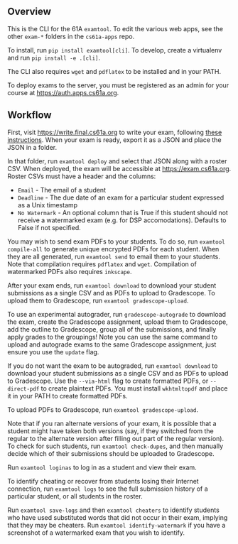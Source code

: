 ## Overview

This is the CLI for the 61A `examtool`. To edit the various web apps, see the other `exam-*` folders in the `cs61a-apps` repo.

To install, run `pip install examtool[cli]`. To develop, create a virtualenv and run `pip install -e .[cli]`.

The CLI also requires `wget` and `pdflatex` to be installed and in your PATH.

To deploy exams to the server, you must be registered as an admin for your course at https://auth.apps.cs61a.org.

## Workflow

First, visit https://write.final.cs61a.org to write your exam, following [these instructions](https://github.com/Cal-CS-61A-Staff/cs61a-apps/blob/master/exam-write/README.md). When your exam is ready, export it as a JSON and place the JSON in a folder.

In that folder, run `examtool deploy` and select that JSON along with a roster CSV. When deployed, the exam will be accessible at https://exam.cs61a.org. Roster CSVs must have a header and the columns:
* `Email` - The email of a student
* `Deadline` - The due date of an exam for a particular student expressed as a Unix timestamp
* `No Watermark` - An optional column that is True if this student should not receive a watermarked exam (e.g. for DSP accomodations). Defaults to False if not specified.

You may wish to send exam PDFs to your students. To do so, run `examtool compile-all` to generate unique encrypted PDFs for each student. When they are all generated, run `examtool send` to email them to your students. Note that compilation requires `pdflatex` and `wget`. Compilation of watermarked PDFs also requires `inkscape`.

After your exam ends, run `examtool download` to download your student submissions as a single CSV and as PDFs to upload to Gradescope. To upload them to Gradescope, run `examtool gradescope-upload`.

To use an experimental autograder, run `gradescope-autograde` to download the exam, create the Gradescope assignment, upload them to Gradescope, add the outline to Gradescope, group all of the submissions, and finally apply grades to the groupings! Note you can use the same command to upload and autograde exams to the same Gradescope assignment, just ensure you use the `update` flag.

If you do not want the exam to be autograded, run `examtool download` to download your student submissions as a single CSV and as PDFs to upload to Gradescope. Use the `--via-html` flag to create formatted PDFs, or `--direct-pdf` to create plaintext PDFs. You must install `wkhtmltopdf` and place it in your PATH to create formatted PDFs.

To upload PDFs to Gradescope, run `examtool gradescope-upload`.

Note that if you ran alternate versions of your exam, it is possible that a student might have taken both versions (say, if they switched from the regular to the alternate version after filling out part of the regular version). To check for such students, run `examtool check-dupes`, and then manually decide which of their submissions should be uploaded to Gradescope.

Run `examtool loginas` to log in as a student and view their exam.

To identify cheating or recover from students losing their Internet connection, run `examtool logs` to see the full submission history of a particular student, or all students in the roster. 

Run `examtool save-logs` and then `examtool cheaters` to identify students who have used substituted words that did not occur in their exam, implying that they may be cheaters. Run `examtool identify-watermark` if you have a screenshot of a watermarked exam that you wish to identify.
